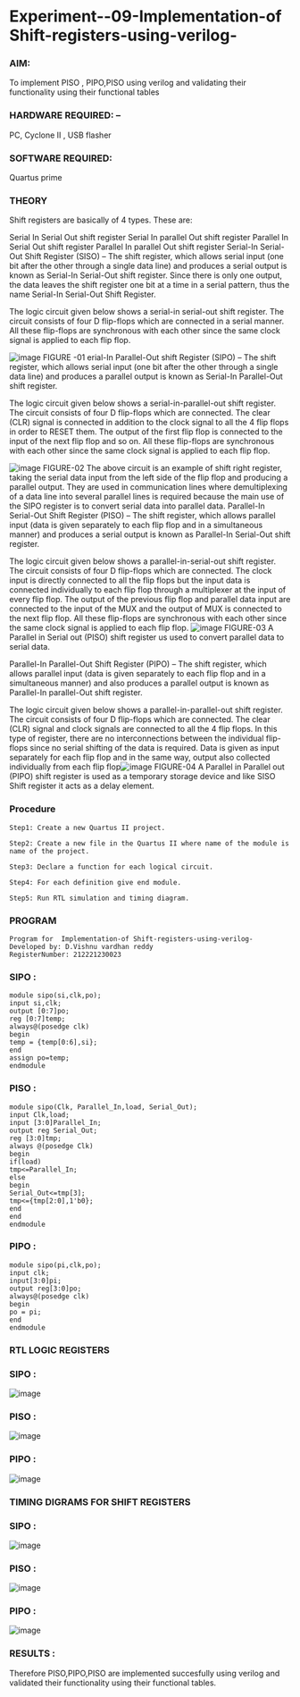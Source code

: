 
# Experiment--09-Implementation-of Shift-registers-using-verilog-
### AIM:
To implement PISO , PIPO,PISO  using verilog and validating their functionality using their functional tables
### HARDWARE REQUIRED: – 
PC, Cyclone II , USB flasher
### SOFTWARE REQUIRED: 
Quartus prime
### THEORY 
Shift registers are basically of 4 types. These are:

Serial In Serial Out shift register
Serial In parallel Out shift register
Parallel In Serial Out shift register
Parallel In parallel Out shift register
Serial-In Serial-Out Shift Register (SISO) –
The shift register, which allows serial input (one bit after the other through a single data line) and produces a serial output is known as Serial-In Serial-Out shift register. Since there is only one output, the data leaves the shift register one bit at a time in a serial pattern, thus the name Serial-In Serial-Out Shift Register.

The logic circuit given below shows a serial-in serial-out shift register. The circuit consists of four D flip-flops which are connected in a serial manner. All these flip-flops are synchronous with each other since the same clock signal is applied to each flip flop.

![image](https://user-images.githubusercontent.com/36288975/172337366-540cc45e-11fe-4cce-9503-560dc704bc7d.png)
FIGURE -01 
erial-In Parallel-Out shift Register (SIPO) –
The shift register, which allows serial input (one bit after the other through a single data line) and produces a parallel output is known as Serial-In Parallel-Out shift register.

The logic circuit given below shows a serial-in-parallel-out shift register. The circuit consists of four D flip-flops which are connected. The clear (CLR) signal is connected in addition to the clock signal to all the 4 flip flops in order to RESET them. The output of the first flip flop is connected to the input of the next flip flop and so on. All these flip-flops are synchronous with each other since the same clock signal is applied to each flip flop.

![image](https://user-images.githubusercontent.com/36288975/172337438-03416c7e-7c9d-4939-ba34-c355b9fc79c5.png)
FIGURE-02
The above circuit is an example of shift right register, taking the serial data input from the left side of the flip flop and producing a parallel output. They are used in communication lines where demultiplexing of a data line into several parallel lines is required because the main use of the SIPO register is to convert serial data into parallel data.
Parallel-In Serial-Out Shift Register (PISO) –
The shift register, which allows parallel input (data is given separately to each flip flop and in a simultaneous manner) and produces a serial output is known as Parallel-In Serial-Out shift register.

The logic circuit given below shows a parallel-in-serial-out shift register. The circuit consists of four D flip-flops which are connected. The clock input is directly connected to all the flip flops but the input data is connected individually to each flip flop through a multiplexer at the input of every flip flop. The output of the previous flip flop and parallel data input are connected to the input of the MUX and the output of MUX is connected to the next flip flop. All these flip-flops are synchronous with each other since the same clock signal is applied to each flip flop.
![image](https://user-images.githubusercontent.com/36288975/172337544-1632407f-1743-4b17-b480-00663d01e59f.png)
FIGURE-03
A Parallel in Serial out (PISO) shift register us used to convert parallel data to serial data.

Parallel-In Parallel-Out Shift Register (PIPO) –
The shift register, which allows parallel input (data is given separately to each flip flop and in a simultaneous manner) and also produces a parallel output is known as Parallel-In parallel-Out shift register.

The logic circuit given below shows a parallel-in-parallel-out shift register. The circuit consists of four D flip-flops which are connected. The clear (CLR) signal and clock signals are connected to all the 4 flip flops. In this type of register, there are no interconnections between the individual flip-flops since no serial shifting of the data is required. Data is given as input separately for each flip flop and in the same way, output also collected individually from each flip flop![image](https://user-images.githubusercontent.com/36288975/172337661-babb1f90-6286-4d14-8cbd-26a380ee085e.png)
FIGURE-04
A Parallel in Parallel out (PIPO) shift register is used as a temporary storage device and like SISO Shift register it acts as a delay element.

### Procedure
```
Step1: Create a new Quartus II project.

Step2: Create a new file in the Quartus II where name of the module is name of the project.

Step3: Declare a function for each logical circuit.

Step4: For each definition give end module.

Step5: Run RTL simulation and timing diagram.
```


### PROGRAM 
```
Program for  Implementation-of Shift-registers-using-verilog-
Developed by: D.Vishnu vardhan reddy
RegisterNumber: 212221230023 
```
### SIPO :
```
module sipo(si,clk,po);
input si,clk;
output [0:7]po;
reg [0:7]temp;
always@(posedge clk)
begin
temp = {temp[0:6],si};
end
assign po=temp;
endmodule
```
### PISO  :
```
module sipo(Clk, Parallel_In,load, Serial_Out);
input Clk,load;
input [3:0]Parallel_In;
output reg Serial_Out;
reg [3:0]tmp;
always @(posedge Clk)
begin
if(load)
tmp<=Parallel_In;
else
begin
Serial_Out<=tmp[3];
tmp<={tmp[2:0],1'b0};
end
end
endmodule
```
### PIPO  :
```
module sipo(pi,clk,po);
input clk;
input[3:0]pi;
output reg[3:0]po;
always@(posedge clk)
begin
po = pi;
end 
endmodule
```



### RTL LOGIC  REGISTERS   
### SIPO :
![image](https://user-images.githubusercontent.com/94175324/203085907-410c1c5f-5e1d-415c-a2b7-0139f2ae171a.png)
### PISO  :
![image](https://user-images.githubusercontent.com/94175324/203085963-eb050d8c-3cc8-436c-8e7b-28324acc6c84.png)
### PIPO  :
![image](https://user-images.githubusercontent.com/94175324/203088324-dfd384f5-06d9-4f7d-8045-261479cbb9eb.png)








### TIMING DIGRAMS FOR SHIFT REGISTERS

### SIPO :
![image](https://user-images.githubusercontent.com/94175324/203086269-489809ed-ec5d-4703-aefb-75db6b8f0f91.png)
### PISO  :
![image](https://user-images.githubusercontent.com/94175324/203088385-894b04f4-7ced-4edd-8547-c30e841f1916.png)

### PIPO  :
![image](https://user-images.githubusercontent.com/94175324/203088937-9d0e0f1a-25b6-4fc8-bd80-4dde6d5c4349.png)






### RESULTS :
Therefore PISO,PIPO,PISO are implemented succesfully using verilog and validated their functionality using their functional tables.


